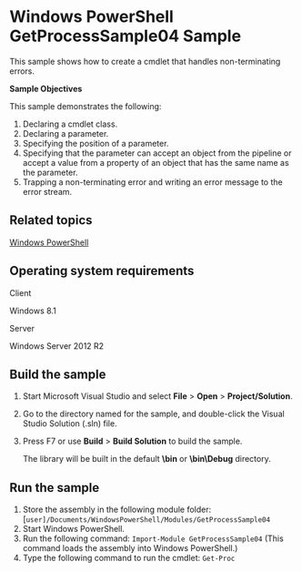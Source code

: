 Windows PowerShell GetProcessSample04 Sample
============================================

This sample shows how to create a cmdlet that handles non-terminating errors.

**Sample Objectives**

This sample demonstrates the following:

1.  Declaring a cmdlet class.
2.  Declaring a parameter.
3.  Specifying the position of a parameter.
4.  Specifying that the parameter can accept an object from the pipeline or accept a value from a property of an object that has the same name as the parameter.
5.  Trapping a non-terminating error and writing an error message to the error stream.

Related topics
--------------

[Windows PowerShell](http://go.microsoft.com/fwlink/p/?linkid=178145)

Operating system requirements
-----------------------------

Client

Windows 8.1

Server

Windows Server 2012 R2

Build the sample
----------------

1.  Start Microsoft Visual Studio and select **File** \> **Open** \> **Project/Solution**.
2.  Go to the directory named for the sample, and double-click the Visual Studio Solution (.sln) file.
3.  Press F7 or use **Build** \> **Build Solution** to build the sample.

    The library will be built in the default **\\bin** or **\\bin\\Debug** directory.

Run the sample
--------------

1.  Store the assembly in the following module folder: [`user]/Documents/WindowsPowerShell/Modules/GetProcessSample04`
2.  Start Windows PowerShell.
3.  Run the following command: `Import-Module GetProcessSample04` (This command loads the assembly into Windows PowerShell.)
4.  Type the following command to run the cmdlet: `Get-Proc`

